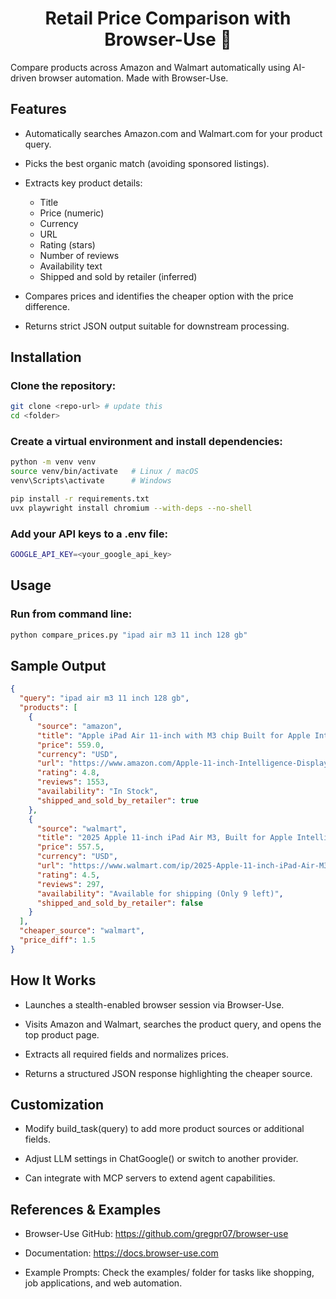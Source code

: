 <h1 align="center">Retail Price Comparison with Browser-Use 🤖</h1>
Compare products across Amazon and Walmart automatically using AI-driven browser automation. Made with Browser-Use.



## Features

- Automatically searches Amazon.com and Walmart.com for your product query.

- Picks the best organic match (avoiding sponsored listings).

- Extracts key product details:
    -  Title
    - Price (numeric)
    - Currency
    - URL
    - Rating (stars)
    - Number of reviews
    - Availability text
    - Shipped and sold by retailer (inferred)

- Compares prices and identifies the cheaper option with the price difference.

- Returns strict JSON output suitable for downstream processing.


## Installation

### Clone the repository:

```bash
git clone <repo-url> # update this
cd <folder>
```

### Create a virtual environment and install dependencies:

```bash
python -m venv venv
source venv/bin/activate   # Linux / macOS
venv\Scripts\activate      # Windows

pip install -r requirements.txt
uvx playwright install chromium --with-deps --no-shell
```

### Add your API keys to a .env file:

```bash
GOOGLE_API_KEY=<your_google_api_key>
```

## Usage

### Run from command line:
```bash
python compare_prices.py "ipad air m3 11 inch 128 gb"
```

## Sample Output

```json
{
  "query": "ipad air m3 11 inch 128 gb",
  "products": [
    {
      "source": "amazon",
      "title": "Apple iPad Air 11-inch with M3 chip Built for Apple Intelligence, Liquid Retina Display, 128GB, 12MP Front/Back Camera, Wi-Fi 6E, Touch ID, All-Day Battery Life — Space Gray",
      "price": 559.0,
      "currency": "USD",
      "url": "https://www.amazon.com/Apple-11-inch-Intelligence-Display-All-Day/dp/B0DZ76BN5D",
      "rating": 4.8,
      "reviews": 1553,
      "availability": "In Stock",
      "shipped_and_sold_by_retailer": true
    },
    {
      "source": "walmart",
      "title": "2025 Apple 11-inch iPad Air M3, Built for Apple Intelligence, Wi-Fi 128GB - Space Gray",
      "price": 557.5,
      "currency": "USD",
      "url": "https://www.walmart.com/ip/2025-Apple-11-inch-iPad-Air-M3-Built-for-Apple-Intelligence-Wi-Fi-128GB-Space-Gray/15450254481?classType=VARIANT&from=%2Fsearch",
      "rating": 4.5,
      "reviews": 297,
      "availability": "Available for shipping (Only 9 left)",
      "shipped_and_sold_by_retailer": false
    }
  ],
  "cheaper_source": "walmart",
  "price_diff": 1.5
}
```

## How It Works

- Launches a stealth-enabled browser session via Browser-Use.

- Visits Amazon and Walmart, searches the product query, and opens the top product page.

- Extracts all required fields and normalizes prices.

- Returns a structured JSON response highlighting the cheaper source.

## Customization

- Modify build_task(query) to add more product sources or additional fields.

- Adjust LLM settings in ChatGoogle() or switch to another provider.

- Can integrate with MCP servers to extend agent capabilities.

## References & Examples

- Browser-Use GitHub: https://github.com/gregpr07/browser-use

- Documentation: https://docs.browser-use.com

- Example Prompts: Check the examples/ folder for tasks like shopping, job applications, and web automation.

